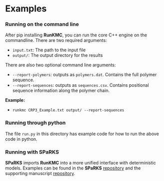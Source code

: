 # Examples

### Running on the command line
After pip installing **RunKMC**, you can run the core C++ engine on the commandline. There are two required arguments:
* `input.txt`: The path to the input file
* `output/`: The output directory for the results

There are also two optional command line arguments:

* `--report-polymers`: outputs as `polymers.dat`. Contains the full polymer sequence.
* `--report-sequences`: outputs as `sequences.csv`. Contains positional sequence information along the polymer chain. 

**Example:**
* `runkmc CRP3_Example.txt output/ --report-sequences`

### Running through python

The file `run.py` in this directory has example code for how to run the above code in python.

### Running with SPaRKS

**SPaRKS** imports **RunKMC** into a more unified interface with deterministic models. Examples can be found in the **SPaRKS** [repository](https://github.com/devoncallan/sparks) and the supporting manuscript [repository](https://github.com/devoncallan/ReversibleCopolymerizations).